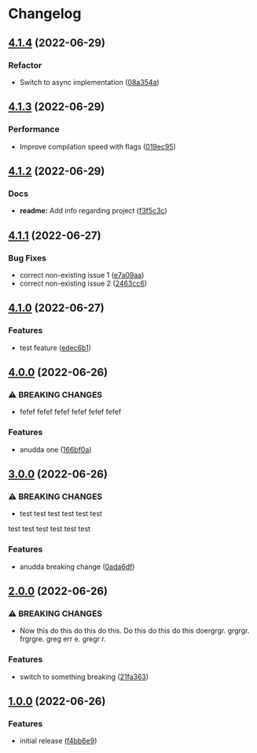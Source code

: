 # Changelog

## [4.1.4](https://github.com/trallnag/testbench-semantic-release/compare/v4.1.3...v4.1.4) (2022-06-29)


### Refactor

* Switch to async implementation ([08a354a](https://github.com/trallnag/testbench-semantic-release/commit/08a354ab97c100a7ece647517ae69d94513f0a3d))

## [4.1.3](https://github.com/trallnag/testbench-semantic-release/compare/v4.1.2...v4.1.3) (2022-06-29)


### Performance

* Improve compilation speed with flags ([019ec95](https://github.com/trallnag/testbench-semantic-release/commit/019ec950bd4ad0319d1681a023990c0330e324b1))

## [4.1.2](https://github.com/trallnag/testbench-semantic-release/compare/v4.1.1...v4.1.2) (2022-06-29)


### Docs

* **readme:** Add info regarding project ([f3f5c3c](https://github.com/trallnag/testbench-semantic-release/commit/f3f5c3cd180adf5f97ef1af87f6f337cb0cda951))

## [4.1.1](https://github.com/trallnag/testbench-semantic-release/compare/v4.1.0...v4.1.1) (2022-06-27)


### Bug Fixes

* correct non-existing issue 1 ([e7a09aa](https://github.com/trallnag/testbench-semantic-release/commit/e7a09aa7388ed534489f73a151006e94c1b995d3))
* correct non-existing issue 2 ([2463cc6](https://github.com/trallnag/testbench-semantic-release/commit/2463cc648179573bc6266765cb2f489fbb3d93d5))

## [4.1.0](https://github.com/trallnag/testbench-semantic-release/compare/v4.0.0...v4.1.0) (2022-06-27)


### Features

* test feature ([edec6b1](https://github.com/trallnag/testbench-semantic-release/commit/edec6b17b07bd8254a67c7b9ddce04e4deedf3ae))

## [4.0.0](https://github.com/trallnag/testbench-semantic-release/compare/v3.0.0...v4.0.0) (2022-06-26)


### ⚠ BREAKING CHANGES

* fefef fefef
fefef fefef
fefef fefef

### Features

* anudda one ([166bf0a](https://github.com/trallnag/testbench-semantic-release/commit/166bf0a9422e464babb77209a55663cd61ea7f7a))

## [3.0.0](https://github.com/trallnag/testbench-semantic-release/compare/v2.0.0...v3.0.0) (2022-06-26)


### ⚠ BREAKING CHANGES

* test test test
test test test

test test test
test test test

### Features

* anudda breaking change ([0ada6df](https://github.com/trallnag/testbench-semantic-release/commit/0ada6df00dde25cf37f79036cd48d776b9d2c61a))

## [2.0.0](https://github.com/trallnag/testbench-semantic-release/compare/v1.0.0...v2.0.0) (2022-06-26)


### ⚠ BREAKING CHANGES

* Now this do this do this do this.
Do this do this do this doergrgr. grgrgr.
frgrgre. greg err e. gregr r.

### Features

* switch to something breaking ([21fa363](https://github.com/trallnag/testbench-semantic-release/commit/21fa363ffcb212a481fe9cbc4f52504925b1160c))

## [1.0.0](https://github.com/trallnag/testbench-semantic-release/compare/f4bb6e9d51a6f50b8d35ae6e4fc98d59f41c0a2f...v1.0.0) (2022-06-26)


### Features

* initial release ([f4bb6e9](https://github.com/trallnag/testbench-semantic-release/commit/f4bb6e9d51a6f50b8d35ae6e4fc98d59f41c0a2f))

